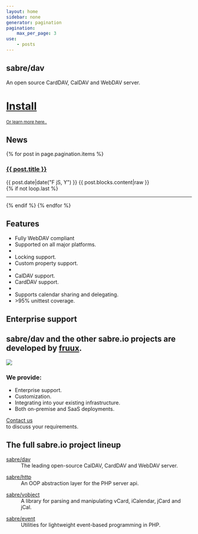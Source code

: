 ```yaml
---
layout: home
sidebar: none
generator: pagination
pagination:
    max_per_page: 3
use:
    - posts
---
```

<section class="hero">
<h1>sabre/dav</h1>

<p>
An open source CardDAV, CalDAV and WebDAV server.
</p>

</section>
<div class="download">
    <a href="{{ site.url }}/dav/install">
        <i class="fa fa-download"></i>
        <h1>Install</h1>
    </a>
    <small>
        <a href="{{ site.url }}/dav/gettingstarted">Or learn more here..</a>
    </small>
</div>

<section class="box box-news">
    <h1>News</h1>
    {% for post in page.pagination.items %}
        <article>
            <h1><a href="{{ site.url }}{{ post.url }}">{{ post.title }}</a></h1>
            <time>{{ post.date|date("F jS, Y") }}</time>
            {{ post.blocks.content|raw }}
        </article>
        {% if not loop.last %}<hr />{% endif %}
    {% endfor %}
</section>

<section class="box box-features">
    <h1>Features</h1>
    <ul class="list list-features">
        <li>
            <i class="fa fa-rocket"></i>
            Fully WebDAV compliant
        </li>
        <li>
            <i class="fa fa-coffee"></i>
            Supported on all major platforms.
        </li>
        <li class="hr"></li>
        <li>
            <i class="fa fa-lock"></i>
            Locking support.
        </li>
        <li>
            <i class="fa fa-home"></i>
            Custom property support.
        </li>
        <li class="hr"></li>
        <li>
            <i class="fa fa-calendar"></i>
            CalDAV support.
        </li>
        <li>
            <i class="fa fa-book"></i>
            CardDAV support.
        </li>
        <li class="hr"></li>
        <li>
            <i class="fa fa-share"></i>
            Supports calendar sharing and delegating.
        </li>
        <li>
            <i class="fa fa-check"></i>
            &gt;95% unittest coverage.
        </li>
    </ul>
</section>

<section class="box box-enterprise">
    <h1>Enterprise support</h1>
    <h2>sabre/dav and the other sabre.io projects are developed by <a href="https://fruux.com/">fruux</a>.</h2>
    <div>
        <a href="https://fruux.com"><img src="{{site.url}}/img/fruux_logo.png"></a>
        <h3>We provide:</h3>
        <ul class="list list-checks">
            <li>Enterprise support.</li>
            <li>Customization.</li>
            <li>Integrating into your existing infrastructure.</lI>
            <li>Both on-premise and SaaS deployments.</li>
        </ul>
    </div>
    <p class="bubble">
        <i class="fa fa-2x fa-envelope-o"></i>
        <a href="/support">Contact us</a> <br>to discuss your requirements.
    </p>
</section>

<section class="project-box">

<h1>The full sabre.io project lineup</h1>

<dl>
    <dt><a href="{{site.url}}/dav">sabre/dav</a></dt>
    <dd>The leading open-source CalDAV, CardDAV and WebDAV server.</dd>
</dl>
<dl>
    <dt><a href="{{site.url}}/http">sabre/http</a></dt>
    <dd>An OOP abstraction layer for the PHP server api.</dd>
</dl>
<dl>
    <dt><a href="{{site.url}}/vobject">sabre/vobject</a></dt>
    <dd>A library for parsing and manipulating vCard, iCalendar, jCard and jCal.</dd>
</dl>
<dl>
    <dt><a href="{{site.url}}/event">sabre/event</a></dt>
    <dd>Utilities for lightweight event-based programming in PHP.</dd>
</dl>

</section>
